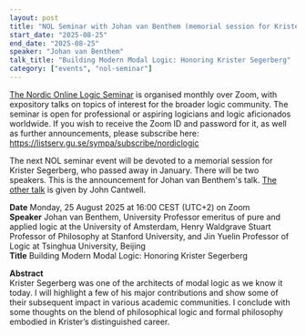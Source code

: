 ```yaml
---
layout: post
title: "NOL Seminar with Johan van Benthem (memorial session for Krister Segerberg)"
start_date: "2025-08-25"
end_date: "2025-08-25"
speaker: "Johan van Benthem"
talk_title: "Building Modern Modal Logic: Honoring Krister Segerberg"
category: ["events", "nol-seminar"]
---
```


[The Nordic Online Logic Seminar](/the-NOL-seminar.html)
is organised monthly over Zoom, with expository talks on topics of interest for
the broader logic community. The seminar is open for professional or aspiring
logicians and logic aficionados worldwide. If you wish to receive the Zoom ID
and password for it, as well as further announcements, please subscribe here:  
<https://listserv.gu.se/sympa/subscribe/nordiclogic>

The next NOL seminar event will be devoted to a memorial session for Krister
Segerberg, who passed away in January. There will be two speakers. This is the
announcement for Johan van Benthem's talk.
[The other talk](/2025-08-06-NOL-Seminar-John-Cantwell.html)
is given by John Cantwell.

**Date** Monday, 25 August 2025 at 16:00 CEST (UTC+2) on Zoom  
**Speaker** Johan van Benthem, University Professor emeritus of pure and applied
logic at the University of Amsterdam, Henry Waldgrave Stuart Professor of
Philosophy at Stanford University, and Jin Yuelin Professor of Logic at Tsinghua
University, Beijing  
**Title** Building Modern Modal Logic: Honoring Krister Segerberg

**Abstract**  
Krister Segerberg was one of the architects of modal logic as we know it today.
I will highlight a few of his major contributions and show some of their
subsequent impact in various academic communities. I conclude with some thoughts
on the blend of philosophical logic and formal philosophy embodied in Krister’s
distinguished career.
